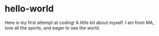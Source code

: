 # hello-world
Here is my first attempt at coding!
A little bit about myself. I am from MA, love all the sports, and eager to see the world.
